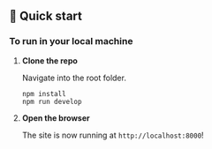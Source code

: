 ## 🚀 Quick start

### To run in your local machine

1.  **Clone the repo**

    Navigate into the root folder.

    ```shell
    npm install
    npm run develop
    ```

1.  **Open the browser**

    The site is now running at `http://localhost:8000`!

